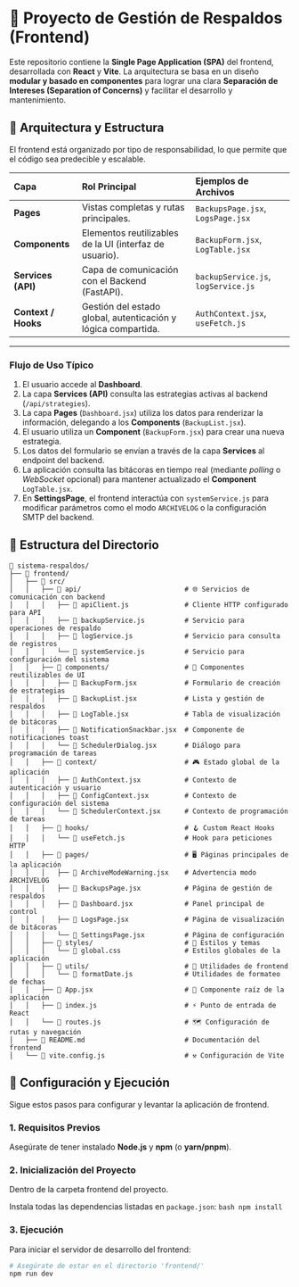 # 🎨 Proyecto de Gestión de Respaldos (Frontend)

Este repositorio contiene la **Single Page Application (SPA)** del frontend, desarrollada con **React** y **Vite**. La arquitectura se basa en un diseño **modular y basado en componentes** para lograr una clara **Separación de Intereses (Separation of Concerns)** y facilitar el desarrollo y mantenimiento.

## 🧠 Arquitectura y Estructura

El frontend está organizado por tipo de responsabilidad, lo que permite que el código sea predecible y escalable.

| Capa | Rol Principal | Ejemplos de Archivos |
| :--- | :--- | :--- |
| **Pages** | Vistas completas y rutas principales. | `BackupsPage.jsx`, `LogsPage.jsx` |
| **Components** | Elementos reutilizables de la UI (interfaz de usuario). | `BackupForm.jsx`, `LogTable.jsx` |
| **Services (API)** | Capa de comunicación con el Backend (FastAPI). | `backupService.js`, `logService.js` |
| **Context / Hooks** | Gestión del estado global, autenticación y lógica compartida. | `AuthContext.jsx`, `useFetch.js` |

---

### Flujo de Uso Típico

1.  El usuario accede al **Dashboard**.
2.  La capa **Services (API)** consulta las estrategias activas al backend (`/api/strategies`).
3.  La capa **Pages** (`Dashboard.jsx`) utiliza los datos para renderizar la información, delegando a los **Components** (`BackupList.jsx`).
4.  El usuario utiliza un **Component** (`BackupForm.jsx`) para crear una nueva estrategia.
5.  Los datos del formulario se envían a través de la capa **Services** al endpoint del backend.
6.  La aplicación consulta las bitácoras en tiempo real (mediante *polling* o *WebSocket* opcional) para mantener actualizado el **Component** `LogTable.jsx`.
7.  En **SettingsPage**, el frontend interactúa con `systemService.js` para modificar parámetros como el modo `ARCHIVELOG` o la configuración SMTP del backend.

## 📁 Estructura del Directorio

```
📁 sistema-respaldos/
├── 📁 frontend/
│   ├── 📁 src/
│   │   ├── 📁 api/                          # 🌐 Servicios de comunicación con backend
│   │   │   ├── 📄 apiClient.js              # Cliente HTTP configurado para API
│   │   │   ├── 📄 backupService.js          # Servicio para operaciones de respaldo
│   │   │   ├── 📄 logService.js             # Servicio para consulta de registros
│   │   │   └── 📄 systemService.js          # Servicio para configuración del sistema
│   │   ├── 📁 components/                   # 🧩 Componentes reutilizables de UI
│   │   │   ├── 📄 BackupForm.jsx            # Formulario de creación de estrategias
│   │   │   ├── 📄 BackupList.jsx            # Lista y gestión de respaldos
│   │   │   ├── 📄 LogTable.jsx              # Tabla de visualización de bitácoras
│   │   │   ├── 📄 NotificationSnackbar.jsx  # Componente de notificaciones toast
│   │   │   └── 📄 SchedulerDialog.jsx       # Diálogo para programación de tareas
│   │   ├── 📁 context/                      # 🎮 Estado global de la aplicación
│   │   │   ├── 📄 AuthContext.jsx           # Contexto de autenticación y usuario
│   │   │   ├── 📄 ConfigContext.jsx         # Contexto de configuración del sistema
│   │   │   └── 📄 SchedulerContext.jsx      # Contexto de programación de tareas
│   │   ├── 📁 hooks/                        # 🪝 Custom React Hooks
│   │   │   └── 📄 useFetch.js               # Hook para peticiones HTTP
│   │   ├── 📁 pages/                        # 🖥️ Páginas principales de la aplicación
│   │   │   ├── 📄 ArchiveModeWarning.jsx    # Advertencia modo ARCHIVELOG
│   │   │   ├── 📄 BackupsPage.jsx           # Página de gestión de respaldos
│   │   │   ├── 📄 Dashboard.jsx             # Panel principal de control
│   │   │   ├── 📄 LogsPage.jsx              # Página de visualización de bitácoras
│   │   │   └── 📄 SettingsPage.jsx          # Página de configuración
│   │   ├── 📁 styles/                       # 🎨 Estilos y temas
│   │   │   └── 🎨 global.css                # Estilos globales de la aplicación
│   │   ├── 📁 utils/                        # 🔧 Utilidades de frontend
│   │   │   └── 📄 formatDate.js             # Utilidades de formateo de fechas
│   │   ├── 📄 App.jsx                       # 🎪 Componente raíz de la aplicación
│   │   ├── 📄 index.js                      # ⚡ Punto de entrada de React
│   │   └── 📄 routes.js                     # 🗺️ Configuración de rutas y navegación
│   ├── 📖 README.md                         # Documentación del frontend
│   └── 📄 vite.config.js                    # ⚒️ Configuración de Vite

```

## 🚀 Configuración y Ejecución

Sigue estos pasos para configurar y levantar la aplicación de frontend.

### 1. Requisitos Previos

Asegúrate de tener instalado **Node.js** y **npm** (o **yarn/pnpm**).

### 2. Inicialización del Proyecto


Dentro de la carpeta frontend del proyecto.

Instala todas las dependencias listadas en `package.json`:
    ```bash
    npm install
    ```

### 3. Ejecución

Para iniciar el servidor de desarrollo del frontend:

```bash
# Asegúrate de estar en el directorio 'frontend/'
npm run dev
